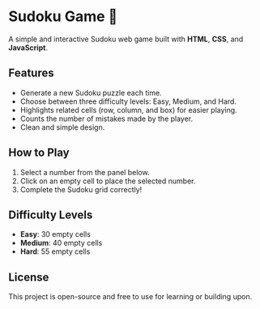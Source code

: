 # Sudoku Game 🎯

A simple and interactive Sudoku web game built with **HTML**, **CSS**, and **JavaScript**.

## Features
- Generate a new Sudoku puzzle each time.
- Choose between three difficulty levels: Easy, Medium, and Hard.
- Highlights related cells (row, column, and box) for easier playing.
- Counts the number of mistakes made by the player.
- Clean and simple design.

## How to Play
1. Select a number from the panel below.
2. Click on an empty cell to place the selected number.
3. Complete the Sudoku grid correctly!

## Difficulty Levels
- **Easy**: 30 empty cells
- **Medium**: 40 empty cells
- **Hard**: 55 empty cells

## License
This project is open-source and free to use for learning or building upon.
